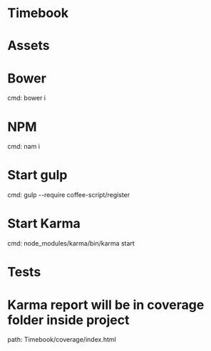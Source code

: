 # Timebook

# Assets
# Bower
cmd: bower i
# NPM
cmd: nam i

# Start gulp
cmd: gulp --require coffee-script/register

# Start Karma
cmd: node_modules/karma/bin/karma start

# Tests

# Karma report will be in coverage folder inside project
path: Timebook/coverage/index.html